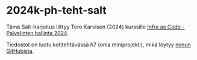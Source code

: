 # 2024k-ph-teht-salt
Tämä Salt-harjoitus liittyy Tero Karvisen (2024) kurssille [Infra as Code - Palvelinten hallinta 2024](https://terokarvinen.com/2024/configuration-management-2024-spring/).

Tiedostot on luotu kotitehtävässä h7 (oma miniprojekti), mikä löytyy [minun GitHubista](https://github.com/leksu70/2024k-ph-teht/blob/master/h7-oma-miniprojekti.md).
